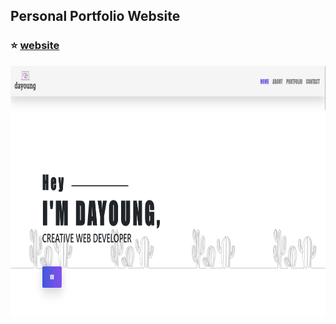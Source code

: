 ## Personal Portfolio Website
### ⭐ [website](http://www.kdfljmyu.site)

<img src="screenshot.png" width="750" height="400">

